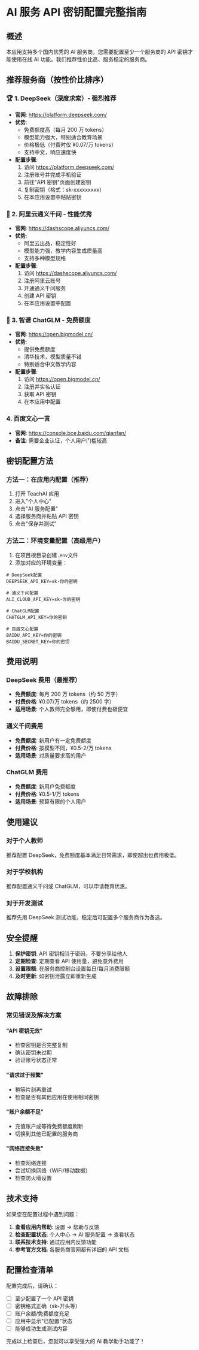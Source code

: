# AI 服务 API 密钥配置完整指南

## 概述

本应用支持多个国内优秀的 AI 服务商，您需要配置至少一个服务商的 API 密钥才能使用在线 AI 功能。我们推荐性价比高、服务稳定的服务商。

## 推荐服务商（按性价比排序）

### 🏆 1. DeepSeek（深度求索）- 强烈推荐

- **官网**: https://platform.deepseek.com/
- **优势**:
  - 免费额度高（每月 200 万 tokens）
  - 模型能力强大，特别适合教育场景
  - 价格极低（付费时仅 ¥0.07/万 tokens）
  - 支持中文，响应速度快
- **配置步骤**:
  1. 访问 https://platform.deepseek.com/
  2. 注册账号并完成手机验证
  3. 前往"API 密钥"页面创建密钥
  4. 复制密钥（格式：sk-xxxxxxxxx）
  5. 在本应用设置中粘贴密钥

### 🥈 2. 阿里云通义千问 - 性能优秀

- **官网**: https://dashscope.aliyuncs.com/
- **优势**:
  - 阿里云出品，稳定性好
  - 模型能力强，教学内容生成质量高
  - 支持多种模型规格
- **配置步骤**:
  1. 访问 https://dashscope.aliyuncs.com/
  2. 注册阿里云账号
  3. 开通通义千问服务
  4. 创建 API 密钥
  5. 在本应用设置中配置

### 🥉 3. 智谱 ChatGLM - 免费额度

- **官网**: https://open.bigmodel.cn/
- **优势**:
  - 提供免费额度
  - 清华技术，模型质量不错
  - 特别适合中文教学内容
- **配置步骤**:
  1. 访问 https://open.bigmodel.cn/
  2. 注册并实名认证
  3. 获取 API 密钥
  4. 在本应用中配置

### 4. 百度文心一言

- **官网**: https://console.bce.baidu.com/qianfan/
- **备注**: 需要企业认证，个人用户门槛较高

## 密钥配置方法

### 方法一：在应用内配置（推荐）

1. 打开 TeachAI 应用
2. 进入"个人中心"
3. 点击"AI 服务配置"
4. 选择服务商并粘贴 API 密钥
5. 点击"保存并测试"

### 方法二：环境变量配置（高级用户）

1. 在项目根目录创建`.env`文件
2. 添加对应的环境变量：

```
# DeepSeek配置
DEEPSEEK_API_KEY=sk-你的密钥

# 通义千问配置
ALI_CLOUD_API_KEY=sk-你的密钥

# ChatGLM配置
CHATGLM_API_KEY=你的密钥

# 百度文心配置
BAIDU_API_KEY=你的密钥
BAIDU_SECRET_KEY=你的密钥
```

## 费用说明

### DeepSeek 费用（最推荐）

- **免费额度**: 每月 200 万 tokens（约 50 万字）
- **付费价格**: ¥0.07/万 tokens（约 2500 字）
- **适用场景**: 个人教师完全够用，即使付费也极便宜

### 通义千问费用

- **免费额度**: 新用户有一定免费额度
- **付费价格**: 按模型不同，¥0.5-2/万 tokens
- **适用场景**: 对质量要求高的用户

### ChatGLM 费用

- **免费额度**: 新用户免费额度
- **付费价格**: ¥0.5-1/万 tokens
- **适用场景**: 预算有限的个人用户

## 使用建议

### 对于个人教师

推荐配置 DeepSeek，免费额度基本满足日常需求，即使超出也费用极低。

### 对于学校机构

推荐配置通义千问或 ChatGLM，可以申请教育优惠。

### 对于开发测试

推荐先用 DeepSeek 测试功能，稳定后可配置多个服务商作为备选。

## 安全提醒

1. **保护密钥**: API 密钥相当于密码，不要分享给他人
2. **定期检查**: 定期查看 API 使用量，避免意外费用
3. **设置限额**: 在服务商控制台设置每日/每月消费限额
4. **及时更新**: 如密钥泄露立即重新生成

## 故障排除

### 常见错误及解决方案

#### "API 密钥无效"

- 检查密钥是否完整复制
- 确认密钥未过期
- 验证账号状态正常

#### "请求过于频繁"

- 稍等片刻再重试
- 检查是否有其他应用在使用相同密钥

#### "账户余额不足"

- 充值账户或等待免费额度刷新
- 切换到其他已配置的服务商

#### "网络连接失败"

- 检查网络连接
- 尝试切换网络（WiFi/移动数据）
- 检查防火墙设置

## 技术支持

如果您在配置过程中遇到问题：

1. **查看应用内帮助**: 设置 → 帮助与反馈
2. **检查配置状态**: 个人中心 → AI 服务配置 → 查看状态
3. **联系技术支持**: 通过应用内反馈功能
4. **参考官方文档**: 各服务商官网都有详细的 API 文档

## 配置检查清单

配置完成后，请确认：

- [ ] 至少配置了一个 API 密钥
- [ ] 密钥格式正确（sk-开头等）
- [ ] 账户余额/免费额度充足
- [ ] 应用中显示"已配置"状态
- [ ] 能够成功生成测试内容

完成以上检查后，您就可以享受强大的 AI 教学助手功能了！
